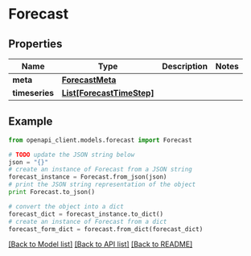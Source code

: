 # Forecast


## Properties

Name | Type | Description | Notes
------------ | ------------- | ------------- | -------------
**meta** | [**ForecastMeta**](ForecastMeta.md) |  | 
**timeseries** | [**List[ForecastTimeStep]**](ForecastTimeStep.md) |  | 

## Example

```python
from openapi_client.models.forecast import Forecast

# TODO update the JSON string below
json = "{}"
# create an instance of Forecast from a JSON string
forecast_instance = Forecast.from_json(json)
# print the JSON string representation of the object
print Forecast.to_json()

# convert the object into a dict
forecast_dict = forecast_instance.to_dict()
# create an instance of Forecast from a dict
forecast_form_dict = forecast.from_dict(forecast_dict)
```
[[Back to Model list]](../README.md#documentation-for-models) [[Back to API list]](../README.md#documentation-for-api-endpoints) [[Back to README]](../README.md)


